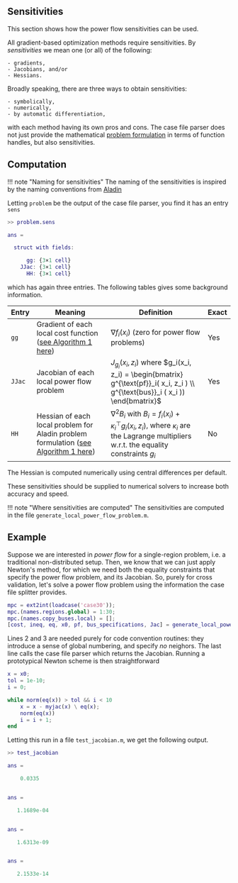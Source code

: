 ## Sensitivities

This section shows how the power flow sensitivities can be used.

All gradient-based optimization methods require sensitivities.
By *sensitivities* we mean one (or all) of the following:

    - gradients,
    - Jacobians, and/or
    - Hessians.

Broadly speaking, there are three ways to obtain sensitivities:

    - symbolically,
    - numerically,
    - by automatic differentiation,

with each method having its own pros and cons.
The case file parser does not just provide the mathematical [problem formulation](problem-formulation.md) in terms of function handles, but also sensitivities.

## Computation

!!! note "Naming for sensitivities"
    The naming of the sensitivities is inspired by the naming conventions from [Aladin](https://github.com/alexe15/ALADIN.m/)

Letting `problem` be the output of the case file parser, you find it has an entry `sens`

```matlab
>> problem.sens

ans = 

  struct with fields:

      gg: {3×1 cell}
    JJac: {3×1 cell}
      HH: {3×1 cell}
```

which has again three entries.
The following tables gives some background information.

| Entry | Meaning | Definition | Exact
| --- | --- | --- | --- |
| `gg` | Gradient of each local cost function ([see Algorithm 1 here](https://ieeexplore.ieee.org/stamp/stamp.jsp?arnumber=8450020)) | $\nabla f_i(x_i)$ (zero for power flow problems)| Yes |
| `JJac` | Jacobian of each local power flow problem | $J_{g_i}(x_i, z_i)$ where $g_i(x_i, z_i) = \begin{bmatrix} g^{\text{pf}}_i( x_i, z_i ) \\ g^{\text{bus}}_i ( x_i )) \end{bmatrix}$ | Yes |
| `HH` | Hessian of each local problem for Aladin problem formulation ([see Algorithm 1 here](https://ieeexplore.ieee.org/stamp/stamp.jsp?arnumber=8450020))| $\nabla^2 B_i$ with $B_i = f_i(x_i) + \kappa_i^\top g_i(x_i, z_i)$, where $\kappa_i$ are the Lagrange multipliers w.r.t. the equality constraints $g_i$ | No |

The Hessian is computed numerically using central differences per default.

These sensitivities should be supplied to numerical solvers to increase both accuracy and speed.

!!! note "Where sensitivities are computed"
    The sensitivities are computed in the file `generate_local_power_flow_problem.m`.

## Example

Suppose we are interested in *power flow* for a single-region problem, i.e. a traditional non-distributed setup.
Then, we know that we can just apply Newton's method, for which we need both the equality constraints that specify the power flow problem, and its Jacobian.
So, purely for cross validation, let's solve a power flow problem using the information the case file splitter provides.

```matlab
mpc = ext2int(loadcase('case30'));
mpc.(names.regions.global) = 1:30;
mpc.(names.copy_buses.local) = [];
[cost, ineq, eq, x0, pf, bus_specifications, Jac] = generate_local_power_flow_problem(mpc, names, 'not_required');
```

Lines 2 and 3 are needed purely for code convention routines: they introduce a sense of global numbering, and specify *no* neighors.
The last line calls the case file parser which returns the Jacobian.
Running a prototypical Newton scheme is then straightforward

```matlab
x = x0;
tol = 1e-10;
i = 0;

while norm(eq(x)) > tol && i < 10
    x = x - myjac(x) \ eq(x);
    norm(eq(x))
    i = i + 1;
end
```
Letting this run in a file `test_jacobian.m`, we get the following output.

```matlab
>> test_jacobian

ans =

    0.0335


ans =

   1.1689e-04


ans =

   1.6313e-09


ans =

   2.1533e-14
```






